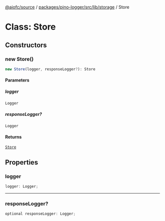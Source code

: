 [@aiofc/source](../../../../../../index.md) / [packages/pino-logger/src/lib/storage](../index.md) / Store

# Class: Store

## Constructors

### new Store()

```ts
new Store(logger, responseLogger?): Store
```

#### Parameters

##### logger

`Logger`

##### responseLogger?

`Logger`

#### Returns

[`Store`](Store.md)

## Properties

### logger

```ts
logger: Logger;
```

***

### responseLogger?

```ts
optional responseLogger: Logger;
```
